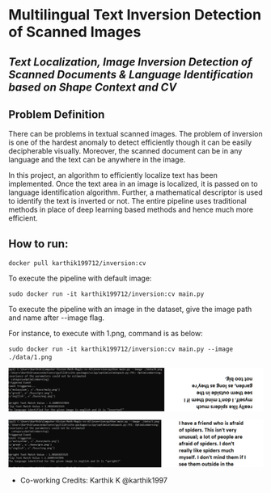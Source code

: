# Multilingual Text Inversion Detection of Scanned Images
## _Text Localization, Image Inversion Detection of Scanned Documents & Language Identification based on Shape Context and CV_


## Problem Definition
There can be problems in textual scanned images. The problem of inversion is one of the hardest anomaly to detect efficiently though it can be easily decipherable visually. Moreover, the scanned document can be in any language and the text can be anywhere in the image. 

In this project, an algorithm to efficiently localize text has been implemented. Once the text area in an image is localized, it is passed on to language identification algorithm. Further, a mathematical descriptor is used to identify the text is inverted or not. The entire pipeline uses traditional methods in place of deep learning based methods and hence much more efficient.


## How to run:
```
docker pull karthik199712/inversion:cv
```
To execute the pipeline with default image:
```
sudo docker run -it karthik199712/inversion:cv main.py
```
To execute the pipeline with an image in the dataset, give the image path and name after --image flag. 

For instance, to execute with 1.png, command is as below:
```
sudo docker run -it karthik199712/inversion:cv main.py --image ./data/1.png
```

<p align="center">
  <img src="inverted.png">
</p> 

<p align="center">
  <img src="upright.png">
</p> 

- Co-working Credits: Karthik K @karthik1997
